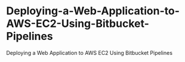 # Deploying-a-Web-Application-to-AWS-EC2-Using-Bitbucket-Pipelines
Deploying a Web Application to AWS EC2 Using Bitbucket Pipelines
